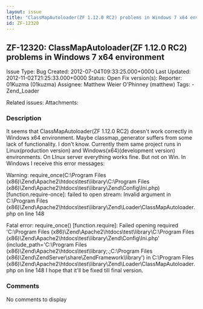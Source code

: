 ```yaml
---
layout: issue
title: "ClassMapAutoloader(ZF 1.12.0 RC2) problems in Windows 7 x64 environment"
id: ZF-12320
---
```


ZF-12320: ClassMapAutoloader(ZF 1.12.0 RC2) problems in Windows 7 x64 environment
---------------------------------------------------------------------------------

 Issue Type: Bug Created: 2012-07-04T09:33:25.000+0000 Last Updated: 2012-11-02T21:25:33.000+0000 Status: Open Fix version(s): 
 Reporter:  01Kuzma (01kuzma)  Assignee:  Matthew Weier O'Phinney (matthew)  Tags: - Zend\_Loader
 
 Related issues: 
 Attachments: 
### Description

It seems that ClassMapAutoloader(ZF 1.12.0 RC2) doesn't work correctly in Windows x64 environment. Maybe classmap\_generator suffers from some lack of functionality. I don't know. Currently them same project runs in Linux(production version) and Windows(x64)(development version) environments. On LInux server everything works fine. But not on Win. In Windows I receive this error messages:

Warning: require\_once(C:\\Program Files (x86)\\Zend\\Apache2\\htdocs\\test\\library\\C:\\Program Files (x86)\\Zend\\Apache2\\htdocs\\test\\library\\Zend\\Config\\Ini.php) [function.require-once]: failed to open stream: Invalid argument in C:\\Program Files (x86)\\Zend\\Apache2\\htdocs\\test\\library\\Zend\\Loader\\ClassMapAutoloader.php on line 148

Fatal error: require\_once() [function.require]: Failed opening required 'C:\\Program Files (x86)\\Zend\\Apache2\\htdocs\\test\\library\\C:\\Program Files (x86)\\Zend\\Apache2\\htdocs\\test\\library\\Zend\\Config\\Ini.php' (include\_path='C:\\Program Files (x86)\\Zend\\Apache2\\htdocs\\test\\library;.;C:\\Program Files (x86)\\Zend\\ZendServer\\share\\ZendFramework\\library') in C:\\Program Files (x86)\\Zend\\Apache2\\htdocs\\test\\library\\Zend\\Loader\\ClassMapAutoloader.php on line 148 I hope that it'll be fixed till final version.

 

 

### Comments

No comments to display